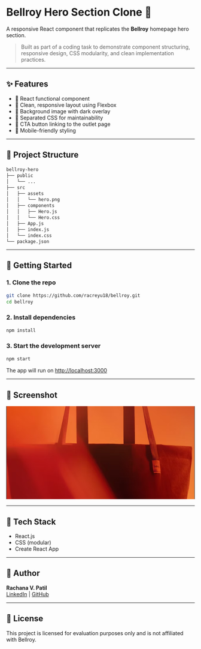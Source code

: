 
# Bellroy Hero Section Clone 🧡

A responsive React component that replicates the **Bellroy** homepage hero section.

> Built as part of a coding task to demonstrate component structuring, responsive design, CSS modularity, and clean implementation practices.

---

## ✨ Features

- 🔸 React functional component
- 🔸 Clean, responsive layout using Flexbox
- 🔸 Background image with dark overlay
- 🔸 Separated CSS for maintainability
- 🔸 CTA button linking to the outlet page
- 🔸 Mobile-friendly styling

---

## 📁 Project Structure

```
bellroy-hero
├── public
│   └── ...
├── src
│   ├── assets
│   │   └── hero.png
│   ├── components
│   │   ├── Hero.js
│   │   └── Hero.css
│   ├── App.js
│   ├── index.js
│   └── index.css
└── package.json
```

---

## 🚀 Getting Started

### 1. Clone the repo

```bash
git clone https://github.com/racreyu18/bellroy.git
cd bellroy
```

### 2. Install dependencies

```bash
npm install
```

### 3. Start the development server

```bash
npm start
```

The app will run on [http://localhost:3000](http://localhost:3000)

---

## 📸 Screenshot

![Preview](./src/assets/hero.png)

---

## 💼 Tech Stack

- React.js
- CSS (modular)
- Create React App

---

## 📌 Author

**Rachana V. Patil**  
[LinkedIn](https://www.linkedin.com/in/rachana20/) | [GitHub](https://github.com/racreyu18)

---

## 📄 License

This project is licensed for evaluation purposes only and is not affiliated with Bellroy.

